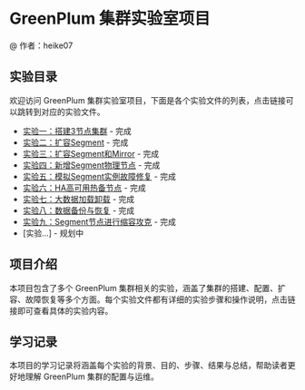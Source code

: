 # GreenPlum 集群实验室项目
@ 作者：heike07

## 实验目录

欢迎访问 GreenPlum 集群实验室项目，下面是各个实验文件的列表，点击链接可以跳转到对应的实验文件。

- [实验一：搭建3节点集群](./GreenPlum集群实验室-1-实验一：搭建3节点一个Master和2个Segment不含Mirror镜像的集群.md) - 完成
- [实验二：扩容Segment](./GreenPlum集群实验室-2-实验二：在原有集群基础上扩容2个Segment_instance_primary不含Mirror.md) - 完成
- [实验三：扩容Segment和Mirror](./GreenPlum集群实验室-3-实验三：在原有集群基础上扩容与primary数量相同的Segment_instance_mirror.md) - 完成
- [实验四：新增Segment物理节点](./GreenPlum集群实验室-4-实验四：新增2个Segment物理Node节点并建立与其他Segment_instance相同的primary与mirror实例.md) - 完成
- [实验五：模拟Segment实例故障修复](./GreenPlum集群实验室-5-实验五：模拟Segment-seg实例故障[删除数据]并进行修复.md) - 完成
- [实验六：HA高可用热备节点](./GreenPlum集群实验室-6-实验六：新增Standby，HA高可用热备节点，模拟故障主备切换.md) - 完成
- [实验七：大数据加载卸载](./GreenPlum集群实验室-7-实验七：大数据加载卸载.md) - 完成
- [实验八：数据备份与恢复](./GreenPlum集群实验室-8-实验八：数据备份&数据恢复.md) - 完成
- [实验九：Segment节点进行缩容攻克](./GreenPlum集群实验室-9-实验九：Segment节点进行缩容攻克.md) - 完成
- [实验...] - 规划中

## 项目介绍

本项目包含了多个 GreenPlum 集群相关的实验，涵盖了集群的搭建、配置、扩容、故障恢复等多个方面。每个实验文件都有详细的实验步骤和操作说明，点击链接即可查看具体的实验内容。

## 学习记录

本项目的学习记录将涵盖每个实验的背景、目的、步骤、结果与总结，帮助读者更好地理解 GreenPlum 集群的配置与运维。

